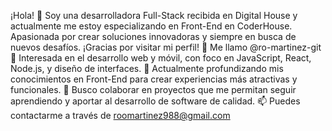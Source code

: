 ¡Hola! 👋
Soy una desarrolladora Full-Stack recibida en Digital House y actualmente me estoy especializando en Front-End en CoderHouse. Apasionada por crear soluciones innovadoras y siempre en busca de nuevos desafíos. ¡Gracias por visitar mi perfil!
👋 Me llamo @ro-martinez-git
👀 Interesada en el desarrollo web y móvil, con foco en JavaScript, React, Node.js, y diseño de interfaces.
🌱 Actualmente profundizando mis conocimientos en Front-End para crear experiencias más atractivas y funcionales.
💞️ Busco colaborar en proyectos que me permitan seguir aprendiendo y aportar al desarrollo de software de calidad.
📫 Puedes contactarme a través de roomartinez988@gmail.com

<!---
ro-martinez-git/ro-martinez-git is a ✨ special ✨ repository because its `README.md` (this file) appears on your GitHub profile.
You can click the Preview link to take a look at your changes.
--->
